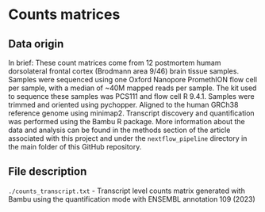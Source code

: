 # Counts matrices

## Data origin

In brief: These count matrices come from 12 postmortem humam dorsolateral frontal cortex (Brodmann area 9/46) brain tissue samples. Samples were sequenced using 
one Oxford Nanopore PromethION flow cell per sample, with a median of ~40M mapped reads per sample. The kit used to sequence these samples was PCS111 and flow cell R 9.4.1.
Samples were trimmed and oriented using pychopper. Aligned to the human GRCh38 reference genome using minimap2. Transcript discovery and quantification was performed 
using the Bambu R package. More information about the data and analysis can be found in the methods section of the article associated with this project and 
under the `nextflow_pipeline` directory in the main folder of this GitHub repository.



## File description

`./counts_transcript.txt` - Transcript level counts matrix generated with Bambu using the quantification mode with ENSEMBL annotation 109 (2023)
